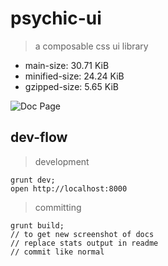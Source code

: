 # psychic-ui

> a composable css ui library
- main-size: 30.71 KiB
- minified-size: 24.24 KiB
- gzipped-size: 5.65 KiB

![Doc Page](examples/assets/doc.png)

## dev-flow

> development

```
grunt dev;
open http://localhost:8000
```

> committing

```
grunt build;
// to get new screenshot of docs
// replace stats output in readme
// commit like normal
```
